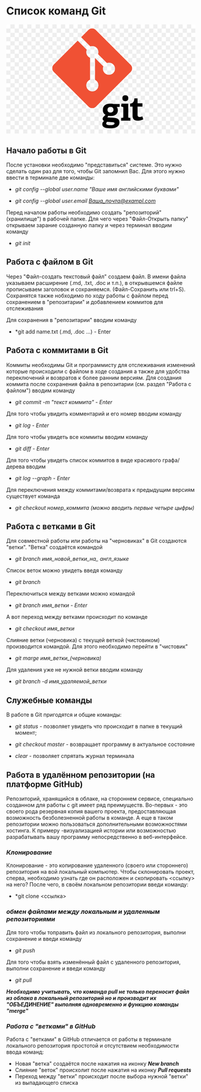# Список команд Git

![Это логотип Git](Logo_git.jpg)

## Начало работы в Git

После установки необходимо "представиться" системе. Это нужно сделать один раз для того, чтобы Git запомнил Вас. Для этого нужно ввести в терминале две команды:

- *git config --global user.name "Ваше имя английскими буквами"*

- *git config --global user.email Ваша_почта@exampl.com*

Перед началом работы необходимо создать "репозиторий" (хранилище") в рабочей папке. Для чего через "Файл-Открыть папку" открываем зарание созданную папку и через терминал вводим команду

- *git init*

## Работа с файлом в Git

Через "Файл-создать текстовый файл" создаем файл. В имени файла указываем расширение (.md, .txt, .doc и т.п.), в открывшемся файле прописываем заголовок и сохраняемся. (Файл-Сохранить или trl+S). Сохранятся также нобходимо по ходу работы с файлом перед сохранением в "репозитарии" и добавлением коммитов для отслеживания

Для сохранения в "репозитарии" вводим команду 
- *git add name.txt (.md, .doc ...) - Enter

## Работа с коммитами в Git

Коммиты необходимы Git и программисту для отслеживания изменений которые происходили с файлом в ходе создания а также для удобства переключений и возвратов к более ранним версиям. Для создания коммита после сохранения файла в репозитарии (см. раздел "Работа с файлом") вводим команду

- *git commit -m "текст коммита" - Enter*

Для того чтобы увидить комментарий и его номер вводим команду

- *git log - Enter*

Для того чтобы увидеть все коммиты вводим команду 

- *git diff - Enter*

Для того чтобы увидеть список коммитов в виде красивого графа/дерева вводим 

- *git log --graph - Enter*

Для переключения между коммитами/возврата к предыдущим версиям существует команда 

- *git checkout номер_коммита (можно вводить первые четыре цыфры)*

## Работа с ветками в Git

Для совместной работы или работы на "черновиках" в Git создаются "ветки". "Ветка" создаётся командой

- *git branch имя_новой_ветки_на_ англ_языке*

Список веток можно увидеть введя команду

- *git branch*

Переключиться между ветками можно командой

- *git branch имя_ветки - Enter*

А вот переход между ветками происходит по команде

- *git checkout имя_ветки*

Слияние ветки (черновика) с текущей веткой (чистовиком) производится командой. Для этого необходимо перейти в "чистовик"

- *git marge имя_ветки_(черновика)*

Для удаления уже не нужной ветки вводим команду

- *git branch -d имя_удаляемой_ветки*

## Служебные команды

В работе в Git пригодятся и общие команды:

- *git status* - позволяет увидеть что происходит в папке в текущий момент;

- *git checkout master* - возвращает программу в актуальное состояние

- *clear* - позволяет спрятать журнал терминала

## Работа в удалённом репозитории (на платформе GitHub)

Репозиторий, хранящийся в облаке, на стороннем сервисе, специально созданном для работы с git имеет ряд преимуществ. Во-первых - это своего рода резервная копия вашего проекта, предоставляющая возможность безболезненной работы в команде. А еще в таком репозитории можно пользоваться дополнительными возможностями хостинга. К примеру -визуализацией истории или возможностью разрабатывать вашу программу непосредственно в веб-интерфейсе.

### *Клонирование*

Клонирование - это копирование удаленного (своего или стороннего) репозитория на вой локальный компьютер. Чтобы склонировать проект, сперва, необходимо узнать где он расположен и скопировать <ссылку> на него? После чего, в своём локальном репозитории введи команду:
- *git clone <ссылка>

### *обмен файлами между локальным и удаленным репозиториями*

Для того чтобы топравить файл из локального репозитория, выполни сохранение и введи команду
- *git push*

Для того чтобы взять изменённый файл с удаленного репозитория, выполни сохранение и введи команду
- *git pull*

__*Необходимо учитывать, что команда pull не только переносит файл из облака в локальный репозиторий но и производит их "ОБЪЕДИНЕНИЕ" выполняя одновременно и функцию команды "merge"*__

### *Работа с "ветками" в GitHub*

Работа с "ветками" в GitHub отличается от работы в терминале локального репозитория простотой и отсутствием необходимости ввода команд:
- Новая "ветка" создаётся после нажатия на иконку __*New branch*__
- Слияние "веток" происхолит после нажатия на иконку __*Pull requests*__
- Переход между "ветки" происходит после выбора нужной "ветки" из выпадающего списка

